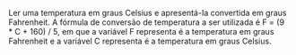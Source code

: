 Ler uma temperatura em graus Celsius e apresentá-Ia convertida em graus Fahrenheit. A fórmula de conversão de
temperatura a ser utilizada é F = (9 * C + 160) / 5, em que a variável F representa é a temperatura em graus
Fahrenheit e a variável C representa é a temperatura em graus Celsius.